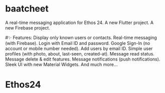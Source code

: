 # baatcheet
A real-time messaging application for Ethos 24.
A new Flutter project.
A new Firebase project.

#✨ Features:
Display only known users or contacts.
Real-time messaging (with Firebase).
Login with Email ID and password.
Google Sign-In (no account or mobile number needed).
Add users by email ID.
Simple user profiles (with photo, about, last-seen, created-at).
Message read status.
Message delete & edit features.
Message notifications (push notifications).
Sleek UI with new Material Widgets.
And much more...

# Ethos24
